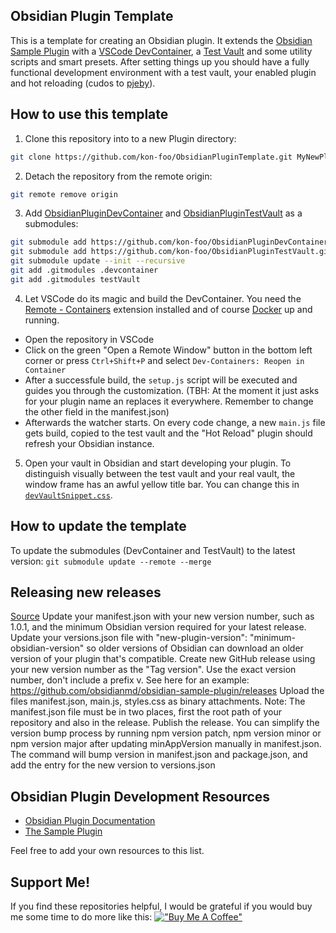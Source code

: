 ## Obsidian Plugin Template
This is a template for creating an Obsidian plugin. It extends the [Obsidian Sample Plugin](https://github.com/obsidianmd/obsidian-sample-plugin) with a [VSCode DevContainer](https://github.com/kon-foo/ObsidianPluginDevContainer), a [Test Vault](https://github.com/kon-foo/ObsidianPluginTestVault) and some utility scripts and smart presets. After setting things up you should have a fully functional development environment with a test vault, your enabled plugin and hot reloading (cudos to [pjeby](https://github.com/pjeby/hot-reload)). 

## How to use this template
1. Clone this repository into to a new Plugin directory:
```bash
git clone https://github.com/kon-foo/ObsidianPluginTemplate.git MyNewPlugin && cd MyNewPlugin
```

2. Detach the repository from the remote origin:
```bash
git remote remove origin
```

3. Add [ObsidianPluginDevContainer](https://github.com/kon-foo/ObsidianPluginDevContainer) and [ObsidianPluginTestVault](https://github.com/kon-foo/ObsidianPluginTestVault) as a submodules:
```bash
git submodule add https://github.com/kon-foo/ObsidianPluginDevContainer.git .devcontainer
git submodule add https://github.com/kon-foo/ObsidianPluginTestVault.git testVault
git submodule update --init --recursive
git add .gitmodules .devcontainer
git add .gitmodules testVault
```

4. Let VSCode do its magic and build the DevContainer. You need the [Remote - Containers](https://marketplace.visualstudio.com/items?itemName=ms-vscode-remote.remote-containers) extension installed and of course [Docker](https://www.docker.com/products/docker-desktop) up and running.

- Open the repository in VSCode
- Click on the green "Open a Remote Window" button in the bottom left corner or press `Ctrl+Shift+P` and select `Dev-Containers: Reopen in Container`
- After a successfule build, the `setup.js` script will be executed and guides you through the customization. (TBH: At the moment it just asks for your plugin name an replaces it everywhere. Remember to change the other field in the manifest.json)
- Afterwards the watcher starts. On every code change, a new `main.js` file gets build, copied to the test vault and the "Hot Reload" plugin should refresh your Obsidian instance.

5. Open your vault in Obsidian and start developing your plugin. To distinguish visually between the test vault and your real vault, the window frame has an awful yellow title bar. You can change this in [`devVaultSnippet.css`](testVault/snippets/devVaultSnippet.css). 


## How to update the template

To update the submodules (DevContainer and TestVault) to the latest version:
`git submodule update --remote --merge`

## Releasing new releases
[Source](https://github.com/obsidianmd/obsidian-sample-plugin)
Update your manifest.json with your new version number, such as 1.0.1, and the minimum Obsidian version required for your latest release.
Update your versions.json file with "new-plugin-version": "minimum-obsidian-version" so older versions of Obsidian can download an older version of your plugin that's compatible.
Create new GitHub release using your new version number as the "Tag version". Use the exact version number, don't include a prefix v. See here for an example: https://github.com/obsidianmd/obsidian-sample-plugin/releases
Upload the files manifest.json, main.js, styles.css as binary attachments. Note: The manifest.json file must be in two places, first the root path of your repository and also in the release.
Publish the release.
You can simplify the version bump process by running npm version patch, npm version minor or npm version major after updating minAppVersion manually in manifest.json. The command will bump version in manifest.json and package.json, and add the entry for the new version to versions.json

## Obsidian Plugin Development Resources
- [Obsidian Plugin Documentation](https://docs.obsidian.md/Plugins/Getting+started/Build+a+plugin)
- [The Sample Plugin](https://github.com/obsidianmd/obsidian-sample-plugin)

Feel free to add your own resources to this list.

## Support Me!
If you find these repositories helpful, I would be grateful if you would buy me some time to do more like this:
[!["Buy Me A Coffee"](https://www.buymeacoffee.com/assets/img/custom_images/orange_img.png)](https://www.buymeacoffee.com/kon.foo)